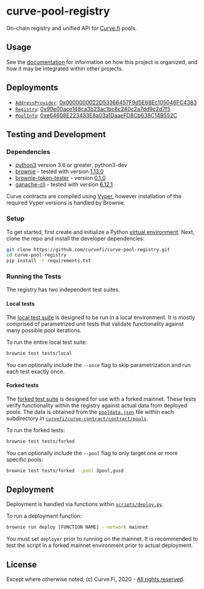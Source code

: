 # curve-pool-registry

On-chain registry and unified API for [Curve.fi](https://github.com/curvefi/curve-contract) pools.

## Usage

See the [documentation](https://curve.readthedocs.io/) for information on how this project is organized, and how it may be integrated within other projects.

## Deployments

- [`AddressProvider`](contracts/AddressProvider.vy): [0x0000000022D53366457F9d5E68Ec105046FC4383](https://etherscan.io/address/0x0000000022d53366457f9d5e68ec105046fc4383)
- [`Registry`](contracts/Registry.vy): [0x90e00ace148ca3b23ac1bc8c240c2a7dd9c2d7f5](https://etherscan.io/address/0x90e00ace148ca3b23ac1bc8c240c2a7dd9c2d7f5)
- [`PoolInfo`](contracts/PoolInfo.vy): [0xe64608E223433E8a03a1DaaeFD8Cb638C14B552C](https://etherscan.io/address/0xe64608E223433E8a03a1DaaeFD8Cb638C14B552C)

## Testing and Development

### Dependencies

- [python3](https://www.python.org/downloads/release/python-368/) version 3.6 or greater, python3-dev
- [brownie](https://github.com/iamdefinitelyahuman/brownie) - tested with version [1.13.0](https://github.com/eth-brownie/brownie/releases/tag/v1.13.0)
- [brownie-token-tester](https://github.com/iamdefinitelyahuman/brownie-token-tester) - version [0.1.0](https://github.com/iamdefinitelyahuman/brownie-token-tester/releases/tag/v0.1.0)
- [ganache-cli](https://github.com/trufflesuite/ganache-cli) - tested with version [6.12.1](https://github.com/trufflesuite/ganache-cli/releases/tag/v6.12.1)

Curve contracts are compiled using [Vyper](https://github.com/vyperlang/vyper), however installation of the required Vyper versions is handled by Brownie.

### Setup

To get started, first create and initialize a Python [virtual environment](https://docs.python.org/3/library/venv.html). Next, clone the repo and install the developer dependencies:

```bash
git clone https://github.com/curvefi/curve-pool-registry.git
cd curve-pool-registry
pip install -r requirements.txt
```

### Running the Tests

The registry has two independent test suites.

#### Local tests

The [local test suite](tests/local) is designed to be run in a local environment. It is mostly comprised of parametrized unit tests that validate functionality against many possible pool iterations.

To run the entire local test suite:

```bash
brownie test tests/local
```

You can optionally include the `--once` flag to skip parametrization and run each test exactly once.

#### Forked tests

The [forked test suite](tests/forked) is designed for use with a forked mainnet. These tests verify functionality within the registry against actual data from deployed pools. The data is obtained from the [`pooldata.json`](https://github.com/curvefi/curve-contract/tree/master/contracts/pools#adding-a-new-pool) file within each subdirectory in [`curvefi/curve-contract/contract/pools`](https://github.com/curvefi/curve-contract/tree/master/contracts/pools).

To run the forked tests:

```bash
brownie test tests/forked
```

You can optionally include the `--pool` flag to only target one or more specific pools:

```bash
brownie test tests/forked --pool 3pool,gusd
```

## Deployment

Deployment is handled via functions within [`scripts/deploy.py`](scripts/deploy.py).

To run a deployment function:

```bash
brownie run deploy [FUNCTION NAME] --network mainnet
```

You must set `deployer` prior to running on the mainnet. It is recommended to test the script in a forked mainnet environment prior to actual deployment.

## License

Except where otherwise noted, (c) Curve.Fi, 2020 - [All rights reserved](LICENSE).
